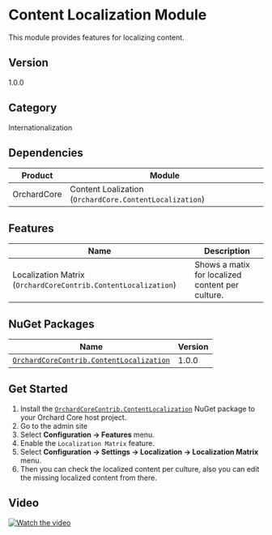 # Content Localization Module

This module provides features for localizing content.

## Version

1.0.0

## Category

Internationalization

## Dependencies

| Product | Module |
| --- | --- |
| OrchardCore | Content Loalization (`OrchardCore.ContentLocalization`) |

## Features

| Name | Description |
| --- | --- |
| Localization Matrix (`OrchardCoreContrib.ContentLocalization`) | Shows a matix for localized content per culture. |


## NuGet Packages

| Name | Version |
| --- | --- |
| [`OrchardCoreContrib.ContentLocalization`](https://www.nuget.org/packages/OrchardCoreContrib.ContentLocalization/1.0.0) | 1.0.0 |

## Get Started

1. Install the [`OrchardCoreContrib.ContentLocalization`](https://www.nuget.org/packages/OrchardCoreContrib.ContentLocalization/) NuGet package to your Orchard Core host project.
2. Go to the admin site
3. Select **Configuration -> Features** menu.
4. Enable the `Localization Matrix` feature.
5. Select **Configuration -> Settings -> Localization -> Localization Matrix** menu.
6. Then you can check the localized content per culture, also you can edit the missing localized content from there.

## Video

[![Watch the video](https://img.youtube.com/vi/14X8fmmnOL8/maxresdefault.jpg)](https://youtu.be/14X8fmmnOL8)
